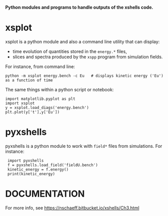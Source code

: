 **Python modules and programs to handle outputs of the xshells code.**

# xsplot

xsplot is a python module and also a command line utility that can display:

- time evolution of quantities stored in the `energy.*` files,
- slices and spectra produced by the `xspp` program from simulation fields.

For instance, from command line:

    python -m xsplot energy.bench -c Eu   # displays kinetic energy ('Eu') as a function of time
    
The same things within a python script or notebook:

    import matplotlib.pyplot as plt
    import xsplot
    y = xsplot.load_diags('energy.bench')
    plt.plot(y['t'],y['Eu'])

# pyxshells

pyxshells is a python module to work with `field*` files from simulations.
For instance:

     import pyxshells
     f = pyxshells.load_field('fieldU.bench')
     kinetic_energy = f.energy()
     print(kinetic_energy)

# DOCUMENTATION
For more info, see <https://nschaeff.bitbucket.io/xshells/Ch3.html>
